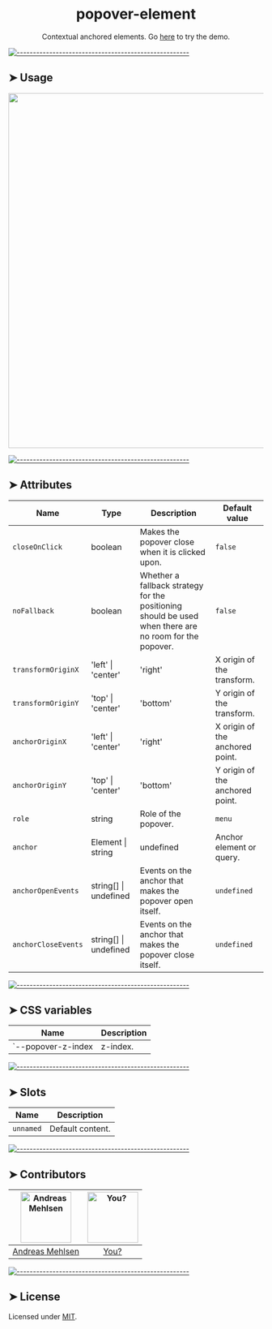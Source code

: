 <h1 align="center">popover-element</h1>
<p align="center">Contextual anchored elements. Go <a href="https://weightless.dev/elements/popover">here</a> to try the demo.</p>


[![-----------------------------------------------------](https://raw.githubusercontent.com/andreasbm/readme/master/assets/lines/colored.png)](#usage)

## ➤ Usage

<a href="https://weightless.dev/elements/popover" align="center">
  <img src="https://raw.githubusercontent.com/andreasbm/elements/documentation/screenshots/popover-element.png?token=AF-iBQSqMzuMAQ5EiwnHa2DFSM_IS0ihks5cg7uDwA%3D%3D" width="700" />
</a>


[![-----------------------------------------------------](https://raw.githubusercontent.com/andreasbm/readme/master/assets/lines/colored.png)](#attributes)

## ➤ Attributes

| Name | Type | Description | Default value |
| ------- | ------- | ------- | ------- |
| `closeOnClick` | boolean | Makes the popover close when it is clicked upon. | `false` |
| `noFallback` | boolean | Whether a fallback strategy for the positioning should be used when there are no room for the popover. | `false` |
| `transformOriginX` | 'left' \| 'center' | 'right' | X origin of the transform. | `'left'` |
| `transformOriginY` | 'top' \| 'center' | 'bottom' | Y origin of the transform. | `'top'` |
| `anchorOriginX` | 'left' \| 'center' | 'right' | X origin of the anchored point. | `'left'` |
| `anchorOriginY` | 'top' \| 'center' | 'bottom' | Y origin of the anchored point. | `'top'` |
| `role` | string | Role of the popover. | `menu` |
| `anchor` | Element \| string | undefined | Anchor element or query. | `undefined` |
| `anchorOpenEvents` | string[] \| undefined | Events on the anchor that makes the popover open itself. | `undefined` |
| `anchorCloseEvents` | string[] \| undefined | Events on the anchor that makes the popover close itself. | `undefined` |


[![-----------------------------------------------------](https://raw.githubusercontent.com/andreasbm/readme/master/assets/lines/colored.png)](#css-variables)

## ➤ CSS variables

| Name | Description |
| ------- | ------- |
| `--popover-z-index | z-index. |


[![-----------------------------------------------------](https://raw.githubusercontent.com/andreasbm/readme/master/assets/lines/colored.png)](#slots)

## ➤ Slots

| Name | Description |
| ------- | ------- |
| `unnamed` | Default content. |


[![-----------------------------------------------------](https://raw.githubusercontent.com/andreasbm/readme/master/assets/lines/colored.png)](#contributors)

## ➤ Contributors
	
|[<img alt="Andreas Mehlsen" src="https://avatars1.githubusercontent.com/u/6267397?s=460&v=4" width="100">](https://twitter.com/andreasmehlsen) | [<img alt="You?" src="https://joeschmoe.io/api/v1/random" width="100">](https://github.com/andreasbm/weightless/blob/master/CONTRIBUTING.md)|
|:---: | :---:|
|[Andreas Mehlsen](https://twitter.com/andreasmehlsen) | [You?](https://github.com/andreasbm/weightless/blob/master/CONTRIBUTING.md)|

[![-----------------------------------------------------](https://raw.githubusercontent.com/andreasbm/readme/master/assets/lines/colored.png)](#license)

## ➤ License
	
Licensed under [MIT](https://opensource.org/licenses/MIT).
